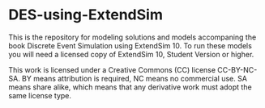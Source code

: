 # DES-using-ExtendSim
This is the repository for modeling solutions and models accompaning the book Discrete Event Simulation using ExtendSim 10. To run these models you will need a licensed copy of ExtendSim 10, Student Version or higher.

This work is licensed under a Creative Commons (CC) license CC-BY-NC-SA. BY means attribution is required, NC means no commercial use. SA means share alike, which means that any derivative work must adopt the same license type.
